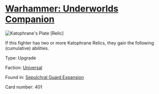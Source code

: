 # [Warhammer: Underworlds Companion](https://guidokessels.github.io/wh-underworlds)

  

![Katophrane's Plate [Relic]](https://warhammerunderworlds.com/wp-content/uploads/sites/6/2017/12/401_ENG-Katophranes-Plate-Relic.png)

If this fighter has two or more Katophrane Relics, they gain the following (cumulative) abilities.

Type: Upgrade

Faction: [Universal](https://guidokessels.github.io/wh-underworlds/factions/universal)

Found in: [Sepulchral Guard Expansion](https://guidokessels.github.io/wh-underworlds/locations/sepulchral-guard-expansion)

Card number: 401
